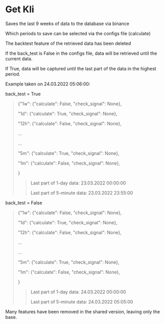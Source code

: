 # Get Kli
Saves the last 9 weeks of data to the database via binance

Which periods to save can be selected via the configs file (calculate)

The backtest feature of the retrieved data has been deleted

If the back_test is False in the configs file, data will be retrieved until the current data. 

If True, data will be captured until the last part of the data in the highest period.

Example taken on 24.03.2022 05:06:00:

back_test = True
>{"1w": {"calculate": False, "check_signal": None},
>
>"1d": {"calculate": True, "check_signal": None},
>
>"12h": {"calculate": False, "check_signal": None},
>
>...
>
>...
>
>"5m": {"calculate": True, "check_signal": None},
>
>"1m": {"calculate": False, "check_signal": None},
>
>}
>
>>Last part of 1-day data: 23.03.2022 00:00:00
>>
>>Last part of 5-minute data: 23.03.2022 23:55:00

back_test = False
>{"1w": {"calculate": False, "check_signal": None},
>
>"1d": {"calculate": True, "check_signal": None},
>
>"12h": {"calculate": False, "check_signal": None},
>
>...
>
>...
>
>"5m": {"calculate": True, "check_signal": None},
>
>"1m": {"calculate": False, "check_signal": None},
>
>}
>
>>Last part of 1-day data: 24.03.2022 00:00:00
>>
>>Last part of 5-minute data: 24.03.2022 05:05:00

Many features have been removed in the shared version, leaving only the base.
